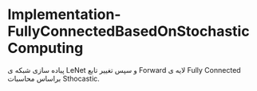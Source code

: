# Implementation-FullyConnectedBasedOnStochasticComputing
پباده سازی شبکه ی LeNet و سپس تغییر تابع Forward لایه ی Fully Connected براساس محاسبات Sthocastic.
